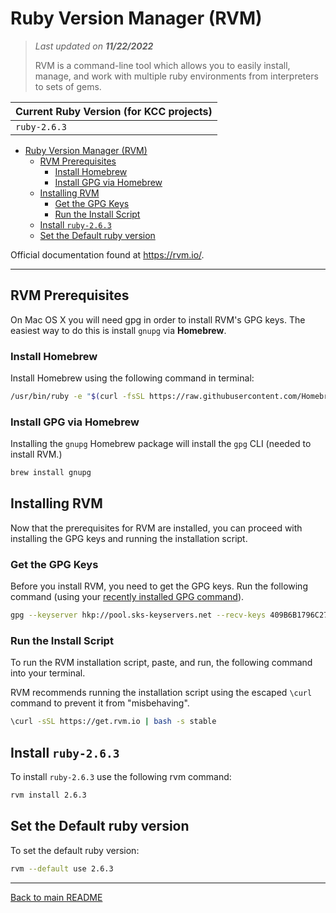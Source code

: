 # Ruby Version Manager (RVM)

> *Last updated on **11/22/2022***
>
>RVM is a command-line tool which allows you to easily install, manage, and work with multiple ruby environments from interpreters to sets of gems.

| Current Ruby Version (for KCC projects) |
|-----------------------------------------|
| `ruby-2.6.3`                            |

- [Ruby Version Manager (RVM)](#ruby-version-manager-rvm)
  - [RVM Prerequisites](#rvm-prerequisites)
    - [Install Homebrew](#install-homebrew)
    - [Install GPG via Homebrew](#install-gpg-via-homebrew)
  - [Installing RVM](#installing-rvm)
    - [Get the GPG Keys](#get-the-gpg-keys)
    - [Run the Install Script](#run-the-install-script)
  - [Install `ruby-2.6.3`](#install-ruby-263)
  - [Set the Default ruby version](#set-the-default-ruby-version)

Official documentation found at <https://rvm.io/>.

---

## RVM Prerequisites

On Mac OS X you will need gpg in order to install RVM's GPG keys. The easiest way to do this is install `gnupg` via **Homebrew**.

### Install Homebrew

Install Homebrew using the following command in terminal:

```bash
/usr/bin/ruby -e "$(curl -fsSL https://raw.githubusercontent.com/Homebrew/install/master/install)"
```

### Install GPG via Homebrew

Installing the `gnupg` Homebrew package will install the `gpg` CLI (needed to install RVM.)

```bash
brew install gnupg
```

## Installing RVM

Now that the prerequisites for RVM are installed, you can proceed with installing the GPG keys and running the installation script.

### Get the GPG Keys

Before you install RVM, you need to get the GPG keys. Run the following command (using your [recently installed GPG command](#rvm-prerequisites)).

```bash
gpg --keyserver hkp://pool.sks-keyservers.net --recv-keys 409B6B1796C275462A1703113804BB82D39DC0E3 7D2BAF1CF37B13E2069D6956105BD0E739499BDB
```

### Run the Install Script

To run the RVM installation script, paste, and run, the following command into your terminal.

RVM recommends running the installation script using the escaped `\curl` command to prevent it from "misbehaving".

```bash
\curl -sSL https://get.rvm.io | bash -s stable
```

## Install `ruby-2.6.3`

To install `ruby-2.6.3` use the following rvm command:

```bash
rvm install 2.6.3
```

## Set the Default ruby version

To set the default ruby version:
```bash
rvm --default use 2.6.3
```

-----

[Back to main README](https://github.com/KankakeeCommunityCollege/kcc-development-environment)
